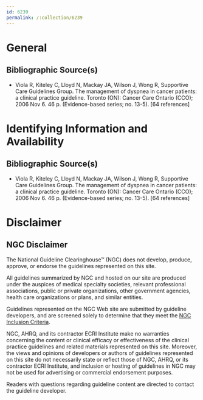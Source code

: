 ```yaml
---
id: 6239
permalink: /:collection/6239
---
```


# General

## Bibliographic Source(s)

- Viola R, Kiteley C, Lloyd N, Mackay JA, Wilson J, Wong R, Supportive Care Guidelines Group. The management of dyspnea in cancer patients: a clinical practice guideline. Toronto (ON): Cancer Care Ontario (CCO); 2006 Nov 6. 46 p. (Evidence-based series; no. 13-5). [64 references]

# Identifying Information and Availability

## Bibliographic Source(s)

- Viola R, Kiteley C, Lloyd N, Mackay JA, Wilson J, Wong R, Supportive Care Guidelines Group. The management of dyspnea in cancer patients: a clinical practice guideline. Toronto (ON): Cancer Care Ontario (CCO); 2006 Nov 6. 46 p. (Evidence-based series; no. 13-5). [64 references]

# Disclaimer

## NGC Disclaimer

The National Guideline Clearinghouse™ (NGC) does not develop, produce, approve, or endorse the guidelines represented on this site.

All guidelines summarized by NGC and hosted on our site are produced under the auspices of medical specialty societies, relevant professional associations, public or private organizations, other government agencies, health care organizations or plans, and similar entities.

Guidelines represented on the NGC Web site are submitted by guideline developers, and are screened solely to determine that they meet the [NGC Inclusion Criteria](/help-and-about/summaries/inclusion-criteria).

NGC, AHRQ, and its contractor ECRI Institute make no warranties concerning the content or clinical efficacy or effectiveness of the clinical practice guidelines and related materials represented on this site. Moreover, the views and opinions of developers or authors of guidelines represented on this site do not necessarily state or reflect those of NGC, AHRQ, or its contractor ECRI Institute, and inclusion or hosting of guidelines in NGC may not be used for advertising or commercial endorsement purposes.

Readers with questions regarding guideline content are directed to contact the guideline developer.

